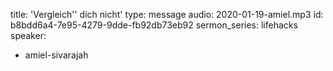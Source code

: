 title: 'Vergleich'' dich nicht'
type: message
audio: 2020-01-19-amiel.mp3
id: b8bdd6a4-7e95-4279-9dde-fb92db73eb92
sermon_series: lifehacks
speaker:
  - amiel-sivarajah
